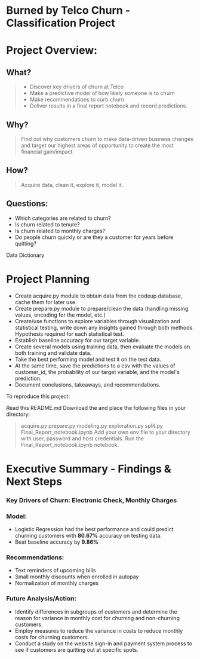 # Burned by Telco Churn - Classification Project

# Project Overview:

## What? 
> * Discover key drivers of churn at Telco                                               
> * Make a predictive model of how likely someone is to churn                               
> * Make recommendations to curb churn                                                   
> * Deliver results in a final report notebook and record predictions.                       

## Why? 
> Find out why customers churn to make data-driven business changes and target our highest areas of opportunity to create the most financial gain/impact.

## How? 
> Acquire data, clean it, explore it, model it.


## Questions:
- Which categories are related to churn?
- Is churn related to tenure?
- Is churn related to monthly charges?
- Do people churn quickly or are they a customer for years before quitting?

Data Dictionary

# Project Planning

* Create acquire.py module to obtain data from the codeup database, cache them for later use.
* Create prepare.py module to prepare/clean the data (handling missing values, encoding for the model, etc.)
* Create/use functions to explore variables through visualization and statistical testing, write down any insights gained through both methods. Hypothesis required for each statistical test.
* Establish baseline accuracy for our target variable.
* Create several models using training data, then evaluate the models on both training and validate data.
* Take the best performing model and test it on the test data.
* At the same time, save the predictions to a csv with the values of customer_id, the probability of our target variable, and the model's prediction.
* Document conclusions, takeaways, and recommendations.

To reproduce this project:

 Read this README.md
 Download the and place the following files in your directory:
  >acquire.py
  >prepare.py
  >modeling.py
  >exploration.py
  >split.py
  >Final_Report_notebook.ipynb
 Add your own env file to your directory with user, password and host credentials.
 Run the Final_Report_notebook.ipynb notebook.

# Executive Summary - Findings & Next Steps

### Key Drivers of Churn: Electronic Check, Monthly Charges

### Model:
 - Logistic Regression had the best performance and could predict churning customers with **80.67%** accuracy on testing data.
 - Beat baseline accuracy by **9.86%**

### Recommendations: 
- Text reminders of upcoming bills
- Small monthly discounts when enrolled in autopay
- Normalization of monthly charges


### Future Analysis/Action:
* Identify differences in subgroups of customers and determine the reason for variance in monthly cost for churning and non-churning customers.
* Employ measures to reduce the variance in costs to reduce monthly costs for churning customers.                                                                                       
* Conduct a study on the website sign-in and payment system process to see if customers are quitting out at specific spots. 



